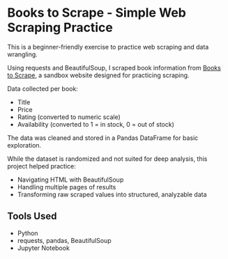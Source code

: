 # Books to Scrape - Simple Web Scraping Practice

This is a beginner-friendly exercise to practice web scraping and data wrangling.

Using requests and BeautifulSoup, I scraped book information from [Books to Scrape](http://books.toscrape.com), a sandbox website designed for practicing scraping.

Data collected per book:

- Title
- Price
- Rating (converted to numeric scale)
- Availability (converted to 1 = in stock, 0 = out of stock)

The data was cleaned and stored in a Pandas DataFrame for basic exploration.

While the dataset is randomized and not suited for deep analysis, this project helped practice:

- Navigating HTML with BeautifulSoup
- Handling multiple pages of results
- Transforming raw scraped values into structured, analyzable data

## Tools Used

- Python
- requests, pandas, BeautifulSoup
- Jupyter Notebook